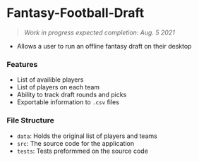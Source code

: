 # Fantasy-Football-Draft
  > *Work in progress expected completion: Aug. 5 2021*
  - Allows a user to run an offline fantasy draft on their desktop
### Features
  - List of availible players
  - List of players on each team
  - Ability to track draft rounds and picks
  - Exportable information to `.csv` files 
### File Structure
  - `data`: Holds the original list of players and teams
  - `src`: The source code for the application
  - `tests`: Tests preformmed on the source code
